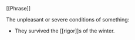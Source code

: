 [[Phrase]]

The unpleasant or severe conditions of something:

- They survived the [[rigor]]s of the winter.